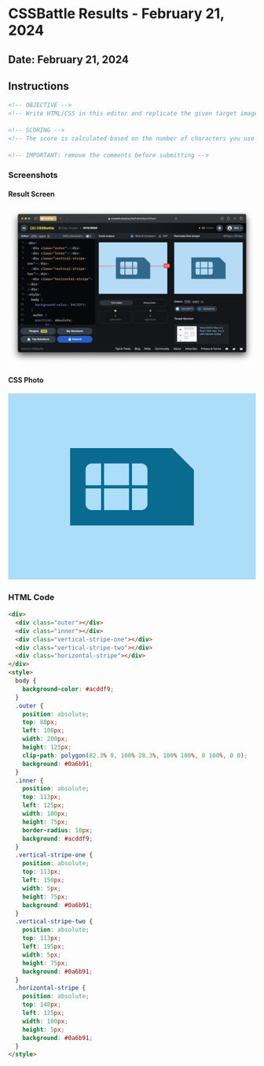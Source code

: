 # CSSBattle Results - February 21, 2024

## Date: February 21, 2024

## Instructions

```html
<!-- OBJECTIVE -->
<!-- Write HTML/CSS in this editor and replicate the given target image in the least code possible. What you write here, renders as it is -->

<!-- SCORING -->
<!-- The score is calculated based on the number of characters you use (this comment included :P) and how close you replicate the image. Read the FAQS (https://cssbattle.dev/faqs) for more info. -->

<!-- IMPORTANT: remove the comments before submitting -->
```

### Screenshots

#### Result Screen

![Result Screen](screenshots/result-screen.png)

#### CSS Photo

![CSS Photo](screenshots/css-image.png)

### HTML Code

```html
<div>
  <div class="outer"></div>
  <div class="inner"></div>
  <div class="vertical-stripe-one"></div>
  <div class="vertical-stripe-two"></div>
  <div class="horizontal-stripe"></div>
</div>
<style>
  body {
    background-color: #acddf9;
  }
  .outer {
    position: absolute;
    top: 88px;
    left: 100px;
    width: 200px;
    height: 125px;
    clip-path: polygon(82.3% 0, 100% 28.3%, 100% 100%, 0 100%, 0 0);
    background: #0a6b91;
  }
  .inner {
    position: absolute;
    top: 113px;
    left: 125px;
    width: 100px;
    height: 75px;
    border-radius: 10px;
    background: #acddf9;
  }
  .vertical-stripe-one {
    position: absolute;
    top: 113px;
    left: 150px;
    width: 5px;
    height: 75px;
    background: #0a6b91;
  }
  .vertical-stripe-two {
    position: absolute;
    top: 113px;
    left: 195px;
    width: 5px;
    height: 75px;
    background: #0a6b91;
  }
  .horizontal-stripe {
    position: absolute;
    top: 148px;
    left: 125px;
    width: 100px;
    height: 5px;
    background: #0a6b91;
  }
</style>
```
